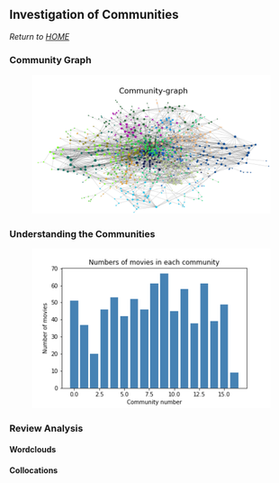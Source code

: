 ## Investigation of Communities
*Return to [HOME](https://lauramarott.github.io/SocialGraphs/)*

### Community Graph

<figure style="text-align: center;">
  <img src="./images/community_graph1.png" width="500" alt="Genre frequency"/>
</figure>

### Understanding the Communities

<figure style="text-align: center;">
  <img src="./images/community_numbers.png" width="500" alt="Genre frequency"/>
</figure>


### Review Analysis
#### Wordclouds

#### Collocations
